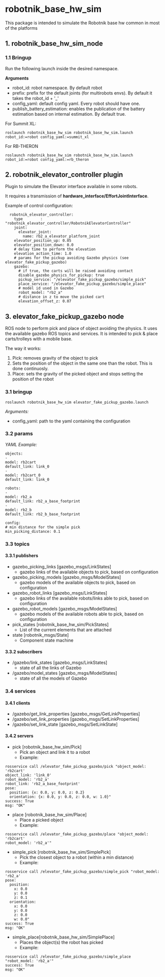 # robotnik_base_hw_sim

This package is intended to simulate the Robotnik base hw common in most of the platforms

## 1. robotnik_base_hw_sim_node

### 1.1 Bringup

Run the following launch inside the desired namespace.

**Arguments**

* robot_id: robot namespace. By default robot
* prefix: prefix for the default joints (for multirobots envs). By default it takes the robot_id + '_'
* config_yaml: default config yaml. Every robot should have one.
* publish_battery_estimation: enables the publication of the battery estimation based on internal estimation. By default true.

For Summit XL:
```
roslaunch robotnik_base_hw_sim robotnik_base_hw_sim.launch robot_id:=robot config_yaml:=summit_xl
```

For RB-THERON
```
roslaunch robotnik_base_hw_sim robotnik_base_hw_sim.launch robot_id:=robot config_yaml:=rb_theron
```

## 2. robotnik_elevator_controller plugin

Plugin to simulate the Elevator interface available in some robots.

It requires a transmission of **<hardwareInterface>hardware_interface/EffortJointInterface</hardwareInterface>**.

Example of control configuration:

```
  robotnik_elevator_controller:
    type        : "robotnik_elevator_controller/RobotnikElevatorController"
    joint:    
      elevator_joint:
        name: rb2_a_elevator_platform_joint
    elevator_position_up: 0.05
    elevator_position_down: 0.0
    # delay time to perform the elevation
    elevation_action_time: 1.0
    # params for the pickup avoiding Gazebo physics (see elevator_fake_pickup_gazebo)
    gazebo:
      # if true, the carts will be raised avoiding contact
      disable_gazebo_physics_for_pickup: true
      pickup_service: "/elevator_fake_pickup_gazebo/simple_pick"
      place_service: "/elevator_fake_pickup_gazebo/simple_place"
      # model id used in Gazebo
      robot_model: "rb2_a"
      # distance in z to move the picked cart
      elevation_offset_z: 0.07  
```

## 3. elevator_fake_pickup_gazebo node

ROS node to perform pick and place of object avoiding the physics. It uses the available gazebo ROS topics and services.
It is intended to pick & place carts/trolleys with a mobile base.

The way it works:

1. Pick: removes gravity of the object to pick
2. Sets the position of the object in the same one than the robot. This is done continuosly.
3. Place: sets the gravity of the picked object and stops setting the position of the robot

### 3.1 bringup

```
roslaunch robotnik_base_hw_sim elevator_fake_pickup_gazebo.launch
```

*Arguments:*
 * config_yaml: path to the yaml containing the configuration


### 3.2 params

*YAML Example:*
   ```
   objects:
 -
   model: rb2cart
   default_link: link_0
 -
   model: rb2cart_0
   default_link: link_0

robots:
-
   model: rb2_a
   default_link: rb2_a_base_footprint
-
   model: rb2_b
   default_link: rb2_b_base_footprint

config:
  # min distance for the simple pick
  min_picking_distance: 0.1
   ```
### 3.3 topics
#### 3.3.1 publishers

 * gazebo_picking_links [gazebo_msgs/LinkStates]
   * gazebo links of the available objects to pick, based on configuration
 * gazebo_picking_models [gazebo_msgs/ModelStates]
   * gazebo models of the available objects to pick, based on configuration
 * gazebo_robot_links [gazebo_msgs/LinkStates]
   * gazebo links of the available robots/links able to pick, based on configuration
 * gazebo_robot_models [gazebo_msgs/ModelStates]
   * gazebo models of the available robots able to pick, based on configuration
 * pick_states [robotnik_base_hw_sim/PickStates]
   * List of the current elements that are attached
 * state [robotnik_msgs/State]
   * Component state machine

#### 3.3.2 subscribers

 * /gazebo/link_states [gazebo_msgs/LinkStates]
   * state of all the links of Gazebo
 * /gazebo/model_states [gazebo_msgs/ModelStates]
   * state of all the models of Gazebo

### 3.4 services
#### 3.4.1 clients
 * /gazebo/get_link_properties [gazebo_msgs/GetLinkProperties]
 * /gazebo/set_link_properties [gazebo_msgs/SetLinkProperties]
 * /gazebo/set_link_state [gazebo_msgs/SetLinkState]

#### 3.4.2 servers
 * pick [robotnik_base_hw_sim/Pick]
   * Pick an object and link it to a robot
   * Example:

```
rosservice call /elevator_fake_pickup_gazebo/pick "object_model: 'rb2cart'
object_link: 'link_0'
robot_model: 'rb2_a'
robot_link: 'rb2_a_base_footprint'
pose:
  position: {x: 0.0, y: 0.0, z: 0.2}
  orientation: {x: 0.0, y: 0.0, z: 0.0, w: 1.0}"
success: True
msg: "OK"
```

 * place [robotnik_base_hw_sim/Place]
   * Place a picked object    
   * Example:

```
rosservice call /elevator_fake_pickup_gazebo/place "object_model: 'rb2cart'
robot_model: 'rb2_a'"
```
* simple_pick [robotnik_base_hw_sim/SimplePick]
   * Pick the closest object to a robot (within a min distance)
   * Example:

```
rosservice call /elevator_fake_pickup_gazebo/simple_pick "robot_model: 'rb2_a'                     
pose:
  position:
    x: 0.0
    y: 0.0
    z: 0.1
  orientation:
    x: 0.0
    y: 0.0
    z: 0.0
    w: 0.0"
success: True
msg: "OK"
```
* simple_place[robotnik_base_hw_sim/SimplePlace]
   * Places the object(s) the robot has picked
   * Example:

```
rosservice call /elevator_fake_pickup_gazebo/simple_place "robot_model: 'rb2_a'"
success: True
msg: "OK"
```
